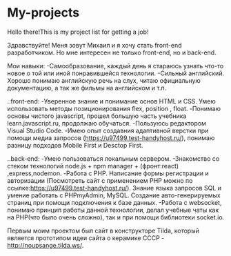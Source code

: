 # My-projects
Hello there!This is my project list for getting a job!

Здравствуйте! Меня зовут Михаил и я хочу стать front-end разработчиком. Но мне интересен не только  front-end, но и back-end. 

Мои навыки:
  -Самообразование, каждый день я стараюсь узнать что-то новое о той или иной понравившейся технологии.
  -Сильный английский. Хорошо понимаю английскую речь на слух, читаю официальную документацию, а так же фильмы на английском и т.п.
  
..front-end:
  -Уверенное знание и понимание основ HTML и CSS. Умею использовать методы позиционирования flex, position , float. 
  -Понимаю основы чистого javascript, прошел большую часть учебника learn.javascript.ru, продолжаю обучаться.
  -Пользуюсь редактором Visual Studio Code.
  -Имею опыт создавния адаптивной верстки при помощи медиа запросов (https://u97499.test-handyhost.ru/), понимаю разницу подходов Mobile First и Desctop First.
  
..back-end:
  -Умею пользоваться локальным сервером.
  -Знакомство со стеком технологий node.js + npm manager + (фронт:react) ,express,nodemon.
  -Работа с PHP. Написание формы регистрации и авторизации (Посмотреть сайт с применением PHP можно по ссылке:https://u97499.test-handyhost.ru/). Знание языка запросов SQL и умение работать с PHPmyAdmin, MySQL. Создание авто-генерируемых страниц при помощи подключения к базе данных.
  -Работа с websocket, понимаю принцип работы данной технологии, делал учебные чаты как на PHP(что было очень сложно), так и при помощи библиотеки socket.io.

Первым моим проектом был сайт в конструкторе Tilda, который является прототипом идеи сайта о керамике СССР - http://noupsange.tilda.ws/.
